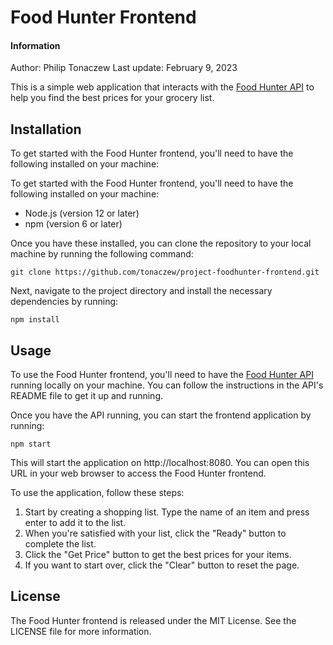 # Food Hunter Frontend

#### Information
Author: Philip Tonaczew
Last update: February 9, 2023

This is a simple web application that interacts with the [Food Hunter API](https://github.com/tonaczew/project-foodhunter) to help you find the best prices for your grocery list.

## Installation

To get started with the Food Hunter frontend, you'll need to have the following installed on your machine:

To get started with the Food Hunter frontend, you'll need to have the following installed on your machine:

- Node.js (version 12 or later)
- npm (version 6 or later)

Once you have these installed, you can clone the repository to your local machine by running the following command:

`git clone https://github.com/tonaczew/project-foodhunter-frontend.git`

Next, navigate to the project directory and install the necessary dependencies by running:

`npm install`

## Usage

To use the Food Hunter frontend, you'll need to have the [Food Hunter API](https://github.com/tonaczew/project-foodhunter) running locally on your machine. You can follow the instructions in the API's README file to get it up and running.

Once you have the API running, you can start the frontend application by running:

`npm start`

This will start the application on http://localhost:8080. You can open this URL in your web browser to access the Food Hunter frontend.

To use the application, follow these steps:

1. Start by creating a shopping list. Type the name of an item and press enter to add it to the list.
2. When you're satisfied with your list, click the "Ready" button to complete the list.
3. Click the "Get Price" button to get the best prices for your items.
4. If you want to start over, click the "Clear" button to reset the page.

## License
The Food Hunter frontend is released under the MIT License. See the LICENSE file for more information.
